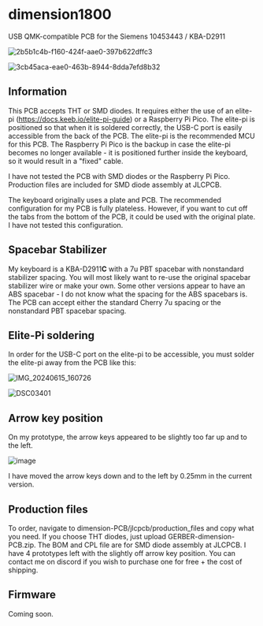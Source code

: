 # dimension1800

USB QMK-compatible PCB for the Siemens 10453443 / KBA-D2911

![2b5b1c4b-f160-424f-aae0-397b622dffc3](https://github.com/taylorswift22/dimension1800/assets/22061508/94618f5a-42b8-4fdb-9834-e0e18c50c6fb)


![3cb45aca-eae0-463b-8944-8dda7efd8b32](https://github.com/taylorswift22/dimension1800/assets/22061508/71a17680-3ffc-4d7b-a1c8-498d9a055146)



## Information

This PCB accepts THT or SMD diodes. It requires either the use of an elite-pi (https://docs.keeb.io/elite-pi-guide) or a Raspberry Pi Pico. The elite-pi is positioned so that when it is soldered correctly, the USB-C port is easily accessible from the back of the PCB. The elite-pi is the recommended MCU for this PCB. The Raspberry Pi Pico is the backup in case the elite-pi becomes no longer available - it is positioned further inside the keyboard, so it would result in a "fixed" cable.

I have not tested the PCB with SMD diodes or the Raspberry Pi Pico. Production files are included for SMD diode assembly at JLCPCB.

The keyboard originally uses a plate and PCB. The recommended configuration for my PCB is fully plateless. However, if you want to cut off the tabs from the bottom of the PCB, it could be used with the original plate. I have not tested this configuration.

## Spacebar Stabilizer

My keyboard is a KBA-D2911**C** with a 7u PBT spacebar with nonstandard stabilizer spacing. You will most likely want to re-use the original spacebar stabilizer wire or make your own. Some other versions appear to have an ABS spacebar - I do not know what the spacing for the ABS spacebars is. The PCB can accept either the standard Cherry 7u spacing or the nonstandard PBT spacebar spacing.

## Elite-Pi soldering

In order for the USB-C port on the elite-pi to be accessible, you must solder the elite-pi away from the PCB like this:

![IMG_20240615_160726](https://github.com/taylorswift22/dimension-PCB/assets/22061508/4c59b271-36fa-4435-825e-fdf1b599cb85)

![DSC03401](https://github.com/taylorswift22/dimension-PCB/assets/22061508/0a84e36f-0fb4-41b7-b86e-02bf23a067df)

## Arrow key position

On my prototype, the arrow keys appeared to be slightly too far up and to the left.

![image](https://github.com/taylorswift22/dimension-PCB/assets/22061508/71f76bc1-6a32-4076-b67d-1b09a6f14d8f)

I have moved the arrow keys down and to the left by 0.25mm in the current version.

## Production files
To order, navigate to dimension-PCB/jlcpcb/production_files and copy what you need. If you choose THT diodes, just upload GERBER-dimension-PCB.zip. The BOM and CPL file are for SMD diode assembly at JLCPCB.
I have 4 prototypes left with the slightly off arrow key position. You can contact me on discord if you wish to purchase one for free + the cost of shipping.

## Firmware
Coming soon.







